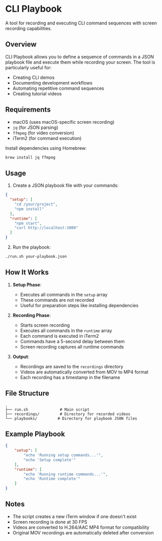 # CLI Playbook

A tool for recording and executing CLI command sequences with screen recording capabilities.

## Overview

CLI Playbook allows you to define a sequence of commands in a JSON playbook file and execute them while recording your screen. The tool is particularly useful for:

- Creating CLI demos
- Documenting development workflows
- Automating repetitive command sequences
- Creating tutorial videos

## Requirements

- macOS (uses macOS-specific screen recording)
- `jq` (for JSON parsing)
- `ffmpeg` (for video conversion)
- iTerm2 (for command execution)

Install dependencies using Homebrew:
```bash
brew install jq ffmpeg
```

## Usage

1. Create a JSON playbook file with your commands:

```json
{
  "setup": [
    "cd /your/project",
    "npm install"
  ],
  "runtime": [
    "npm start",
    "curl http://localhost:3000"
  ]
}
```

2. Run the playbook:

```bash
./run.sh your-playbook.json
```

## How It Works

1. **Setup Phase**: 
   - Executes all commands in the `setup` array
   - These commands are not recorded
   - Useful for preparation steps like installing dependencies

2. **Recording Phase**:
   - Starts screen recording
   - Executes all commands in the `runtime` array
   - Each command is executed in iTerm2
   - Commands have a 5-second delay between them
   - Screen recording captures all runtime commands

3. **Output**:
   - Recordings are saved to the `recordings` directory
   - Videos are automatically converted from MOV to MP4 format
   - Each recording has a timestamp in the filename

## File Structure

```
.
├── run.sh              # Main script
├── recordings/         # Directory for recorded videos
└── playbooks/         # Directory for playbook JSON files
```

## Example Playbook

```json
{
    "setup": [
        "echo 'Running setup commands...'",
        "echo 'Setup complete'"
    ],
    "runtime": [
        "echo 'Running runtime commands...'",
        "echo 'Runtime complete'"
    ]
}
```

## Notes

- The script creates a new iTerm window if one doesn't exist
- Screen recording is done at 30 FPS
- Videos are converted to H.264/AAC MP4 format for compatibility
- Original MOV recordings are automatically deleted after conversion
